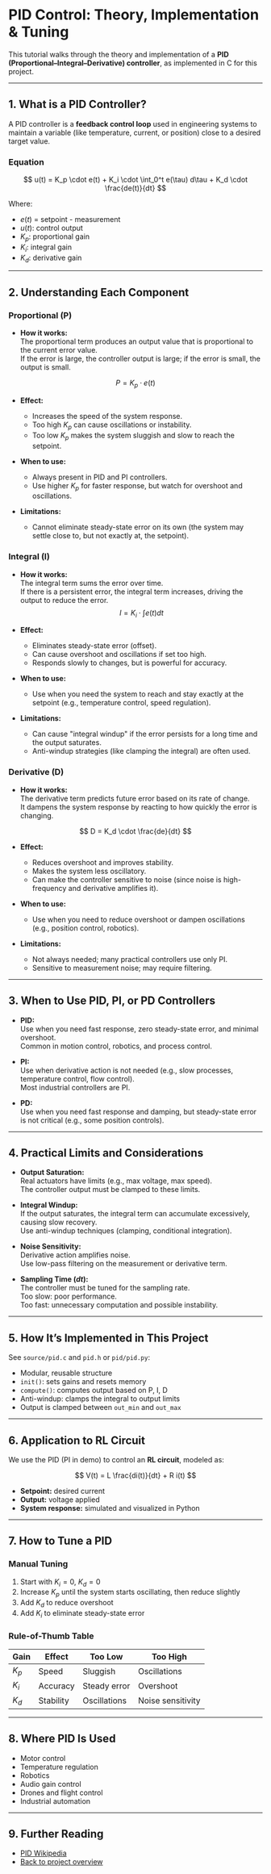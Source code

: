 # PID Control: Theory, Implementation & Tuning

This tutorial walks through the theory and implementation of a **PID (Proportional–Integral–Derivative) controller**, as implemented in C for this project.

---

## 1. What is a PID Controller?

A PID controller is a **feedback control loop** used in engineering systems to maintain a variable (like temperature, current, or position) close to a desired target value.

### Equation

$$
u(t) = K_p \cdot e(t) + K_i \cdot \int_0^t e(\tau) d\tau + K_d \cdot \frac{de(t)}{dt}
$$

Where:
- $e(t)$ = setpoint - measurement 
- $u(t)$: control output
- $K_p$: proportional gain
- $K_i$: integral gain
- $K_d$: derivative gain


---

## 2. Understanding Each Component

### Proportional (P)
- **How it works:**  
  The proportional term produces an output value that is proportional to the current error value.  
  If the error is large, the controller output is large; if the error is small, the output is small.

$$
P = K_p \cdot e(t) 
$$

- **Effect:**  
  - Increases the speed of the system response.
  - Too high $K_p$ can cause oscillations or instability.
  - Too low $K_p$ makes the system sluggish and slow to reach the setpoint.

- **When to use:**  
  - Always present in PID and PI controllers.  
  - Use higher $K_p$ for faster response, but watch for overshoot and oscillations.

- **Limitations:**  
  - Cannot eliminate steady-state error on its own (the system may settle close to, but not exactly at, the setpoint).


### Integral (I)
- **How it works:**  
  The integral term sums the error over time.  
  If there is a persistent error, the integral term increases, driving the output to reduce the error.
$$
I = K_i \cdot \int e(t) dt 
$$

- **Effect:**  
  - Eliminates steady-state error (offset).
  - Can cause overshoot and oscillations if set too high.
  - Responds slowly to changes, but is powerful for accuracy.

- **When to use:**  
  - Use when you need the system to reach and stay exactly at the setpoint (e.g., temperature control, speed regulation).

- **Limitations:**  
  - Can cause "integral windup" if the error persists for a long time and the output saturates.
  - Anti-windup strategies (like clamping the integral) are often used.


### Derivative (D)
- **How it works:**  
  The derivative term predicts future error based on its rate of change.  
  It dampens the system response by reacting to how quickly the error is changing.

$$
D = K_d \cdot \frac{de}{dt} 
$$

- **Effect:**  
  - Reduces overshoot and improves stability.
  - Makes the system less oscillatory.
  - Can make the controller sensitive to noise (since noise is high-frequency and derivative amplifies it).

- **When to use:**  
  - Use when you need to reduce overshoot or dampen oscillations (e.g., position control, robotics).

- **Limitations:**  
  - Not always needed; many practical controllers use only PI.
  - Sensitive to measurement noise; may require filtering.

---


## 3. When to Use PID, PI, or PD Controllers

- **PID:**  
  Use when you need fast response, zero steady-state error, and minimal overshoot.  
  Common in motion control, robotics, and process control.

- **PI:**  
  Use when derivative action is not needed (e.g., slow processes, temperature control, flow control).  
  Most industrial controllers are PI.

- **PD:**  
  Use when you need fast response and damping, but steady-state error is not critical (e.g., some position controls).

---

## 4. Practical Limits and Considerations

- **Output Saturation:**  
  Real actuators have limits (e.g., max voltage, max speed).  
  The controller output must be clamped to these limits.

- **Integral Windup:**  
  If the output saturates, the integral term can accumulate excessively, causing slow recovery.  
  Use anti-windup techniques (clamping, conditional integration).

- **Noise Sensitivity:**  
  Derivative action amplifies noise.  
  Use low-pass filtering on the measurement or derivative term.

- **Sampling Time ($dt$):**  
  The controller must be tuned for the sampling rate.  
  Too slow: poor performance.  
  Too fast: unnecessary computation and possible instability.

---

## 5. How It’s Implemented in This Project

See `source/pid.c` and `pid.h` or `pid/pid.py`:

- Modular, reusable structure
- `init()`: sets gains and resets memory
- `compute()`: computes output based on P, I, D
- Anti-windup: clamps the integral to output limits
- Output is clamped between `out_min` and `out_max`

---

## 6. Application to RL Circuit

We use the PID (PI in demo) to control an **RL circuit**, modeled as:

$$
V(t) = L \frac{di(t)}{dt} + R i(t)
$$

- **Setpoint:** desired current
- **Output:** voltage applied
- **System response:** simulated and visualized in Python

---

## 7. How to Tune a PID

### Manual Tuning

1. Start with $K_i = 0$, $K_d = 0$
2. Increase $K_p$ until the system starts oscillating, then reduce slightly
3. Add $K_d$ to reduce overshoot
4. Add $K_i$ to eliminate steady-state error

### Rule-of-Thumb Table

| Gain | Effect | Too Low | Too High |
|------|--------|---------|----------|
| $K_p$ | Speed | Sluggish | Oscillations |
| $K_i$ | Accuracy | Steady error | Overshoot |
| $K_d$ | Stability | Oscillations | Noise sensitivity |

---

## 8. Where PID Is Used

- Motor control
- Temperature regulation
- Robotics
- Audio gain control
- Drones and flight control
- Industrial automation

---

## 9. Further Reading

- [PID Wikipedia](https://en.wikipedia.org/wiki/PID_controller)
- [Back to project overview](../README.md)
